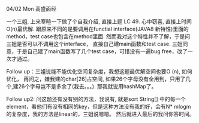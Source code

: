 04/02 Mon  高盛面经

一个三姐, 上来寒暄一下做了个自我介绍, 直接上题 LC 49. 心中窃喜, 直接上时间O(n)最优解. 跟原来不同的是要调用在functial interface(JAVA8 新特性)里面的method，test case也包含在method里面. 
然而我对这个特性并不了解，于是问三姐是否可以不调用这个interface， 直接自己建main函数和test case. 三姐同意，于是自己建了main函数写了几个test case，可惜没有一遍bug free，改了一次才通过。 

Follow up：三姐说能不能优化空间复杂度，我想这题最优解空间也要O (n), 如何优化， 再问之，嫌我建的char[26]占空间, 如果26个字母没有全用到，只用了几个,建26个字母岂不是多余了(我去。。。).  那我就说用hashMap了。 

Follow up2: 问这题还有没有别的方法，我说有, 就是sort String[] 中的每一个element，看他们有没有相同的key，但是这种方法没有我的好，会有N* mlogm 的复杂度，我的方法是linear的，三姐说嗯嗯。 然后就进入最后的我问你答时间。